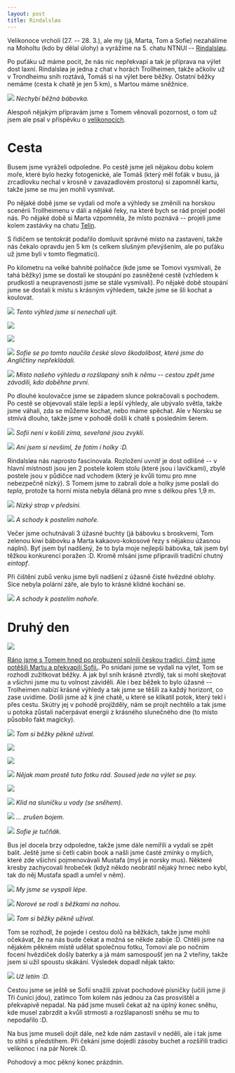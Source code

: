 ```yaml
---
layout: post
title: Rindalsløa
---
```


Velikonoce vrcholí (27. -- 28. 3.), ale my (já, Marta, Tom a Sofie) nezahálíme na Moholtu (kdo by dělal úlohy) a vyrážíme na 5. chatu NTNUI -- [Rindalsløu](http://org.ntnu.no/koiene/koiene/koiene.php?k=rindalsloa&l=1).

Po puťáku už máme pocit, že nás nic nepřekvapí a tak je příprava na výlet dost laxní. Rindalsløa je jedna z chat v horách Trollheimen, takže ačkoliv už v Trondheimu sníh roztává, Tomáš si na výlet bere běžky. Ostatní běžky nemáme (cesta k chatě je jen 5 km), s Martou máme sněžnice.

![](https://raw.githubusercontent.com/Bender250/bender250.github.io/master/images/rindal/babovka.JPG)
*Nechybí běžná bábovka.*

Alespoň nějakým přípravám jsme s Tomem věnovali pozornost, o tom už jsem ale psal v příspěvku o [velikonocích](https://bender250.github.io/Velikonocni-pondeli/).

# Cesta

Busem jsme vyráželi odpoledne. Po cestě jsme jeli nějakou dobu kolem moře, které bylo hezky fotogenické, ale Tomáš (který měl foťák v busu, já zrcadlovku nechal v krosně v zavazadlovém prostoru) si zapomněl kartu, takže jsme se mu jen mohli vysmívat.

Po nějaké době jsme se vydali od moře a výhledy se změnili na horskou scenérii Trollheimenu v dáli a nějaké řeky, na které bych se rád projel podél nás. Po nějaké době si Marta vzpomněla, že místo poznává -- projeli jsme kolem zastávky na chatu [Telin](http://blog.amaterskelety.cz/subdom/blog/node/163).

S řidičem se tentokrát podařilo domluvit správné místo na zastavení, takže nás čekalo opravdu jen 5 km (s celkem slušným převýšením, ale po puťáku už jsme byli v tomto flegmatici).

Po kilometru na velké bahnité polňačce (kde jsme se Tomovi vysmívali, že tahá běžky) jsme se dostali ke stoupání po zasněžené cestě (vzhledem k prudkosti a neupravenosti jsme se stále vysmívali). Po nějaké době stoupání jsme se dostali k místu s krásným výhledem, takže jsme se šli kochat a koulovat.

![](https://raw.githubusercontent.com/Bender250/bender250.github.io/master/images/rindal/view.JPG)
*Tento výhled jsme si nenechali ujít.*

![](https://raw.githubusercontent.com/Bender250/bender250.github.io/master/images/rindal/skodolibost1.JPG)

![](https://raw.githubusercontent.com/Bender250/bender250.github.io/master/images/rindal/skodolibost2.JPG)

![](https://raw.githubusercontent.com/Bender250/bender250.github.io/master/images/rindal/skodolibost3.JPG)
*Sofie se po tomto naučila české slovo škodolibost, které jsme do Angličtiny nepřekládali.*

![](https://raw.githubusercontent.com/Bender250/bender250.github.io/master/images/rindal/track.JPG)
*Místo našeho výhledu a rozšlapaný sníh k němu -- cestou zpět jsme závodili, kdo doběhne první.*

Po dlouhé koulovačce jsme se západem slunce pokračovali s pochodem. Po cestě se objevovali stále lepší a lepší výhledy, ale ubývalo světla, takže jsme váhali, zda se můžeme kochat, nebo máme spěchat. Ale v Norsku se stmívá dlouho, takže jsme v pohodě došli k chatě s posledním šerem.

![](https://raw.githubusercontent.com/Bender250/bender250.github.io/master/images/rindal/cold.JPG)
*Sofii není v košili zima, seveřané jsou zvyklí.*

![](https://raw.githubusercontent.com/Bender250/bender250.github.io/master/images/rindal/rindal.JPG)
*Ani jsem si nevšiml, že fotím i holky :D.*

Rindalsløa nás naprosto fascinovala. Rozložení uvnitř je dost odlišné -- v hlavní místnosti jsou jen 2 postele kolem stolu (které jsou i lavičkami), zbylé postele jsou v půdičce nad vchodem (který je kvůli tomu pro mne nebezpečně nízký). S Tomem jsme to zabrali dole a holky jsme poslali do *tepla*, protože ta horní místa nebyla dělaná pro mne s délkou přes 1,9 m.

![](https://raw.githubusercontent.com/Bender250/bender250.github.io/master/images/rindal/rindal1.JPG)
*Nízký strop v předsíni.*

![](https://raw.githubusercontent.com/Bender250/bender250.github.io/master/images/rindal/rindal2.JPG)
*A schody k postelím nahoře.*

Večer jsme ochutnávali 3 úžasné buchty (já bábovku s broskvemi, Tom zelenou kiwi bábovku a Marta kakaovo-kokosové řezy s nějakou úžasnou náplní). Byť jsem byl nadšený, že to byla moje nejlepší bábovka, tak jsem byl těžkou konkurencí poražen :D. Kromě mlsání jsme připravili tradiční chutný *eintopf*.

Při čištění zubů venku jsme byli nadšení z úžasně čisté hvězdné oblohy. Sice nebyla polární záře, ale bylo to krásné klidné kochání se.

![](https://raw.githubusercontent.com/Bender250/bender250.github.io/master/images/rindal/stars.JPG)
*A schody k postelím nahoře.*

# Druhý den

![](https://raw.githubusercontent.com/Bender250/bender250.github.io/master/images/rindal/morning_rindal.JPG)

[Ráno jsme s Tomem hned po probuzení splnili českou tradici, čímž jsme potěšili Martu a překvapili Sofii.](](https://bender250.github.io/Velikonocni-pondeli/)). Po snídani jsme se vydali na výlet, Tom se rozhodl zužitkovat běžky. A jak byl sníh krásně ztvrdlý, tak si mohl skejtovat a všichni jsme mu tu volnost záviděli. Ale i bez běžek to bylo úžasné -- Trolheimen nabízí krásné výhledy a tak jsme se těšili za každý horizont, co zase uvidíme. Došli jsme až k jiné chatě, u které se klikatil potok, který tekl i přes cestu. Skútry jej v pohodě projížděly, nám se projít nechtělo a tak jsme u potoka zůstali načerpávat energii z krásného slunečného dne (to místo působilo fakt magicky).

![](https://raw.githubusercontent.com/Bender250/bender250.github.io/master/images/rindal/tom1.JPG)
*Tom si běžky pěkně užíval.*

![](https://raw.githubusercontent.com/Bender250/bender250.github.io/master/images/rindal/view2.JPG)

![](https://raw.githubusercontent.com/Bender250/bender250.github.io/master/images/rindal/view3.JPG)

![](https://raw.githubusercontent.com/Bender250/bender250.github.io/master/images/rindal/magic.JPG)
*Nějak mam prostě tuto fotku rád. Soused jede na výlet se psy.*

![](https://raw.githubusercontent.com/Bender250/bender250.github.io/master/images/rindal/klid1.JPG)

![](https://raw.githubusercontent.com/Bender250/bender250.github.io/master/images/rindal/klid2.JPG)
*Klid na sluníčku u vody (se sněhem).*

![](https://raw.githubusercontent.com/Bender250/bender250.github.io/master/images/rindal/klid3.JPG)
*... zrušen bojem.*

![](https://raw.githubusercontent.com/Bender250/bender250.github.io/master/images/rindal/tux.JPG)
*Sofie je tučňák.*

Bus jel docela brzy odpoledne, takže jsme dále nemířili a vydali se zpět balit. Ještě jsme si četli cabin book a našli jsme časté zmínky o myších, které zde všichni pojmenovávali Mustafa (myš je norsky mus). Některé kresby zachycovali hrobeček (když někdo neobrátil nějaký hrnec nebo kybl, tak do něj Mustafa spadl a umřel v něm).

![](https://raw.githubusercontent.com/Bender250/bender250.github.io/master/images/rindal/book1.JPG)
*My jsme se vyspali lépe.*

![](https://raw.githubusercontent.com/Bender250/bender250.github.io/master/images/rindal/book2.JPG)
*Norové se rodí s běžkami na nohou.*

![](https://raw.githubusercontent.com/Bender250/bender250.github.io/master/images/rindal/tom2.JPG)
*Tom si běžky pěkně užíval.*

Tom se rozhodl, že pojede i cestou dolů na běžkách, takže jsme mohli očekávat, že na nás bude čekat a možná se někde zabije :D. Chtěli jsme na nějakém pěkném místě udělat společnou fotku, Tomovi ale po nočním focení hvězdiček došly baterky a já mám samospoušť jen na 2 vteřiny, takže jsem si užil spoustu skákání. Výsledek dopadl nějak takto:

![](https://raw.githubusercontent.com/Bender250/bender250.github.io/master/images/rindal/superman.JPG)
*Už letím :D.*

Cestou jsme se ještě se Sofií snažili zpívat pochodové písničky (učili jsme ji Tři čuníci jdou), zatímco Tom kolem nás jednou za čas prosvištěl a překvapivě nepadal. Na pád jsme museli čekat až na úplný konec sněhu, kde musel zabrzdit a kvůli strmosti a rozšlapanosti sněhu se mu to nepodařilo :D.

Na bus jsme museli dojít dále, než kde nám zastavil v neděli, ale i tak jsme to stihli s předstihem. Při čekání jsme dojedli zásoby buchet a rozšířili tradici velikonoc i na pár Norek :D.

Pohodový a moc pěkný konec prázdnin.

